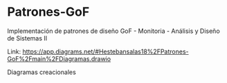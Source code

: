 # Patrones-GoF
Implementación de patrones de diseño GoF - Monitoria - Análisis y Diseño de Sistemas II


Link: https://app.diagrams.net/#Hestebansalas18%2FPatrones-GoF%2Fmain%2FDiagramas.drawio

Diagramas creacionales

